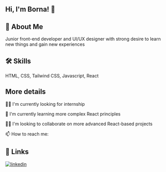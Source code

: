 
## Hi, I'm Borna! 👋

## 🚀 About Me
Junior front-end developer and UI/UX designer with strong desire to learn new things and gain new experiences

## 🛠 Skills
HTML, CSS, Tailwind CSS, Javascript, React

## More details
👩‍💻 I'm currently looking for internship

🧠 I'm currently learning more complex React principles

👯‍♀️ I'm looking to collaborate on more advanced React-based projects

📫 How to reach me: 


## 🔗 Links
[![linkedin](https://img.shields.io/badge/linkedin-0A66C2?style=for-the-badge&logo=linkedin&logoColor=white)](https://www.linkedin.com/)


